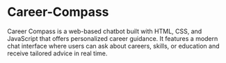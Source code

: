 # Career-Compass
Career Compass is a web-based chatbot built with HTML, CSS, and JavaScript that offers personalized career guidance. It features a modern chat interface where users can ask about careers, skills, or education and receive tailored advice in real time.
